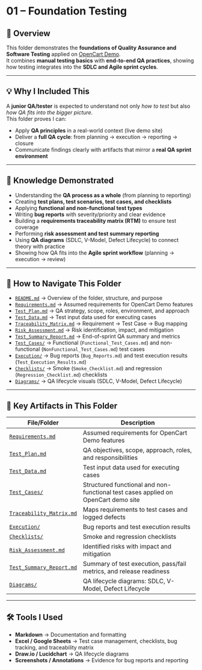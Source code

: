 # 01 – Foundation Testing  

## 📌 Overview  
This folder demonstrates the **foundations of Quality Assurance and Software Testing** applied on [OpenCart Demo](https://demo.opencart.com/).  
It combines **manual testing basics** with **end-to-end QA practices**, showing how testing integrates into the **SDLC and Agile sprint cycles**.  

---

## 💡 Why I Included This  
A **junior QA/tester** is expected to understand not only *how to test* but also *how QA fits into the bigger picture*.  
This folder proves I can:  
- Apply **QA principles** in a real-world context (live demo site)  
- Deliver a **full QA cycle**: from planning → execution → reporting → closure  
- Communicate findings clearly with artifacts that mirror a **real QA sprint environment**  

---

## 🎯 Knowledge Demonstrated  
- Understanding the **QA process as a whole** (from planning to reporting)  
- Creating **test plans, test scenarios, test cases, and checklists**  
- Applying **functional and non-functional test types**  
- Writing **bug reports** with severity/priority and clear evidence  
- Building a **requirements traceability matrix (RTM)** to ensure test coverage  
- Performing **risk assessment and test summary reporting**  
- Using **QA diagrams** (SDLC, V-Model, Defect Lifecycle) to connect theory with practice  
- Showing how QA fits into the **Agile sprint workflow** (planning → execution → review)  

---

## 📌 How to Navigate This Folder  
- [`README.md`](./README.md) → Overview of the folder, structure, and purpose  
- [`Requirements.md`](./Requirements.md) → Assumed requirements for OpenCart Demo features  
- [`Test_Plan.md`](./Test_Plan.md) → QA strategy, scope, roles, environment, and approach  
- [`Test_Data.md`](./Test_Data.md) → Test input data used for executing cases  
- [`Traceability_Matrix.md`](./Traceability_Matrix.md) → Requirement → Test Case → Bug mapping  
- [`Risk_Assessment.md`](./Risk_Assessment.md) → Risk identification, impact, and mitigation  
- [`Test_Summary_Report.md`](./Test_Summary_Report.md) → End-of-sprint QA summary and metrics  
- [`Test_Cases/`](./Test_Cases/) → Functional (`Functional_Test_Cases.md`) and non-functional (`NonFunctional_Test_Cases.md`) test cases  
- [`Execution/`](./Execution/) → Bug reports (`Bug_Reports.md`) and test execution results (`Test_Execution_Results.md`)  
- [`Checklists/`](./Checklists/) → Smoke (`Smoke_Checklist.md`) and regression (`Regression_Checklist.md`) checklists  
- [`Diagrams/`](./Diagrams/) → QA lifecycle visuals (SDLC, V-Model, Defect Lifecycle)  

---

## 📂 Key Artifacts in This Folder  
| File/Folder | Description |  
|-------------|-------------|  
| [`Requirements.md`](./Requirements.md) | Assumed requirements for OpenCart Demo features |  
| [`Test_Plan.md`](./Test_Plan.md) | QA objectives, scope, approach, roles, and responsibilities |  
| [`Test_Data.md`](./Test_Data.md) | Test input data used for executing cases |  
| [`Test_Cases/`](./Test_Cases/) | Structured functional and non-functional test cases applied on OpenCart demo site |  
| [`Traceability_Matrix.md`](./Traceability_Matrix.md) | Maps requirements to test cases and logged defects |  
| [`Execution/`](./Execution/) | Bug reports and test execution results |  
| [`Checklists/`](./Checklists/) | Smoke and regression checklists |  
| [`Risk_Assessment.md`](./Risk_Assessment.md) | Identified risks with impact and mitigation |  
| [`Test_Summary_Report.md`](./Test_Summary_Report.md) | Summary of test execution, pass/fail metrics, and release readiness |  
| [`Diagrams/`](./Diagrams/) | QA lifecycle diagrams: SDLC, V-Model, Defect Lifecycle |  

---

## 🛠 Tools I Used  
- **Markdown** → Documentation and formatting  
- **Excel / Google Sheets** → Test case management, checklists, bug tracking, and traceability matrix  
- **Draw.io / Lucidchart** → QA lifecycle diagrams  
- **Screenshots / Annotations** → Evidence for bug reports and reporting  
